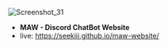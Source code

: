 
![Screenshot_31](https://github.com/Seekiii/maw-website/assets/64194468/5200682f-4179-4cb9-b0fa-2fee3637d0b4)

- <b>MAW - Discord ChatBot Website</b><br>
- live: https://seekiii.github.io/maw-website/
